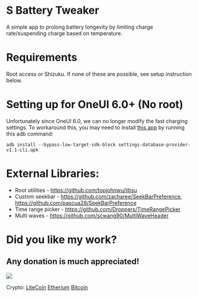

# S Battery Tweaker
A simple app to prolong battery longevity by limiting charge rate/suspending charge based on temperature.

# Requirements
Root access or Shizuku. If none of these are possible, see setup instruction below.

# Setting up for OneUI 6.0+ (No root)
Unfortunately since OneUI 6.0, we can no longer modify the fast charging settings. To workaround this, you may need to install [this app](https://github.com/gamemn02/Settings-Database-Provider/releases/download/v1.1/settings-database-provider-v1.1-cli.apk "this app") by running this adb command:
````
adb install --bypass-low-target-sdk-block settings-database-provider-v1.1-cli.apk
````


# External Libraries:

 - Root utilities - https://github.com/topjohnwu/libsu
 - Custom seekbar - https://github.com/zacharee/SeekBarPreference, https://github.com/pascua28/SeekBarPreference
 - Time range picker - https://github.com/Droppers/TimeRangePicker
 - Multi waves - https://github.com/scwang90/MultiWaveHeader
    
# Did you like my work?
## Any donation is much appreciated!

[<img src="https://www.buymeacoffee.com/assets/img/guidelines/download-assets-sm-1.svg">](https://www.buymeacoffee.com/pascua14)

Crypto: [LiteCoin](https://blockchair.com/litecoin/address/LQchrRCqYmkbd48wnsUfc4BHUZbJUBzLgE)     [Etherium](https://blockchair.com/ethereum/address/0x5b3de0aac3f8973868d2c056c2d5a742d740aadf)     [Bitcoin](https://blockchair.com/bitcoin/address/124zQPrs1VPb1gnXm8W3aiKuAsT6wgJdyL)        


